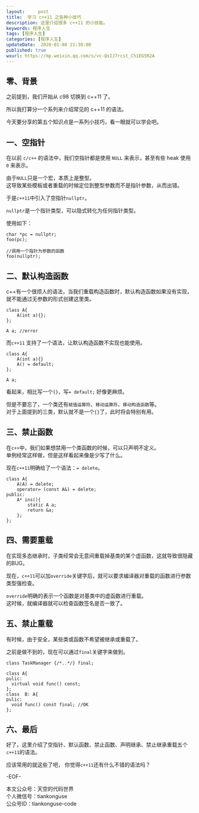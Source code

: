 ```yaml
---   
layout:     post  
title:  学习 c++11 之各种小技巧  
description: 这里介绍很多 c++11 的小技能。  
keywords: 程序人生  
tags: [程序人生]    
categories: [程序人生]  
updateDate:  2020-01-08 21:30:00  
published: true  
wxurl: https://mp.weixin.qq.com/s/vc-QsIJ7rcst_Ch1EG5R2A  
---  
```



## 零、背景  


之前提到，我们开始从 c98 切换到 c++11 了。

所以我打算分一个系列来介绍常见的 c++11 的语法。

今天要分享的第五个知识点是一系列小技巧，看一眼就可以学会吧。  


## 一、空指针  


在以前 `c/c++` 的语法中，我们空指针都是使用 `NULL` 来表示，甚至有些 heak 使用 `0` 来表示。  


由于`NULL`只是一个宏，本质上是整型。  
这导致某些模板或者重载的时候定位到整型参数而不是指针参数，从而出错。  


于是`c++11`中引入了空指针`nullptr`。  


`nullptr`是一个指针类型，可以隐式转化为任何指针类型。  


使用如下：  


```
char *pc = nullptr; 
foo(pc);

//调用一个指针为参数的函数
foo(nullptr);  
```


## 二、默认构造函数  


c++有一个很烦人的语法，当我们重载构造函数时，默认构造函数如果没有实现，就不能通过无参数的形式创建这里类。  


```
class A{
    A(int a){};
};

A a; //error
```


而`c++11` 支持了一个语法，让默认构造函数不实现也能使用。  


```
class A{
    A(int a){}
    A() = default;
};

A a;
```


看起来，相比写一个`{}`，写`= default;` 好像更麻烦。  


但是不要忘了，一个类还有`赋值运算符`、`移动运算符`、`移动构造函数`等。  
对于上面提到的三类，默认就不是一个`{}`了，此时将会特别有用。  


## 三、禁止函数  


在`c++`中，我们如果想禁用一个类函数的时候，可以只声明不定义。  
单例经常这样做，但是这样看起来像是少写了什么。  


现在`c++11`明确给了一个语法：`= delete`。  


```
class A{
    A(A) = delete;
    operator= (const A&) = delete;
public:
    A* ins(){
        static A a;
        return &a;
    };
};
```


## 四、需要重载  


在实现多态继承时，子类经常会无意间重载掉基类的某个虚函数，这就导致很隐藏的BUG。  


现在，`c++11`可以加`override`关键字后，就可以要求编译器对重载的函数进行参数类型强检查。  


`override`明确的表示一个函数是对基类中的虚函数进行重载。  
这时候，就编译器就可以检查函数签名是否一致了。  


## 五、禁止重载  


有时候，由于安全，某些类或函数不希望被继承或重载了。  


之前是做不到的，现在可以通过`final`关键字来做到。  


```
class TaskManager {/*..*/} final; 

class A{
pulic:
  virtual void func() const;
};
class  B: A{
pulic:
  void func() const final; //OK
};
```


## 六、最后  


好了，这里介绍了空指针、默认函数、禁止函数、声明继承、禁止继承重载五个`c++11`的语法。  


应该常用的就这些了吧， 你觉得`c++11`还有什么不错的语法吗？  


-EOF-  


本文公众号：天空的代码世界  
个人微信号：tiankonguse  
公众号ID：tiankonguse-code  
  

